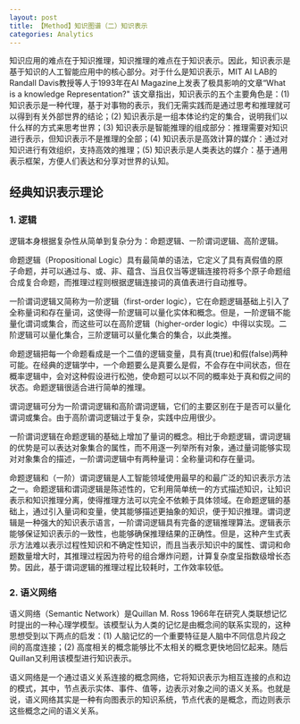 ```yaml
---
layout: post
title: 【Method】知识图谱（二）知识表示
categories: Analytics
---
```


知识应用的难点在于知识推理，知识推理的难点在于知识表示。因此，知识表示是基于知识的人工智能应用中的核心部分。对于什么是知识表示，MIT AI LAB的Randall Davis教授等人于1993年在AI Magazine上发表了极具影响的文章“What is a knowledge Representation?" 该文章指出，知识表示的五个主要角色是：(1) 知识表示是一种代理，基于对事物的表示，我们无需实践而是通过思考和推理就可以得到有关外部世界的结论；(2) 知识表示是一组本体论约定的集合，说明我们以什么样的方式来思考世界；(3) 知识表示是智能推理的组成部分：推理需要对知识进行表示，但知识表示不是推理的全部；(4) 知识表示是高效计算的媒介：通过对知识进行有效组织，支持高效的推理；(5) 知识表示是人类表达的媒介：基于通用表示框架，方便人们表达和分享对世界的认知。

## 经典知识表示理论

### 1. 逻辑

逻辑本身根据复杂性从简单到复杂分为：命题逻辑、一阶谓词逻辑、高阶逻辑。

命题逻辑（Propositional Logic）具有最简单的语法，它定义了具有真假值的原子命题，并可以通过与、或、非、蕴含、当且仅当等逻辑连接符将多个原子命题组合成复合命题，而推理过程则根据逻辑连接词的真值表进行自动推导。

一阶谓词逻辑又简称为一阶逻辑（first-order logic），它在命题逻辑基础上引入了全称量词和存在量词，这使得一阶逻辑可以量化实体和概念。但是，一阶逻辑不能量化谓词或集合，而这些可以在高阶逻辑（higher-order logic）中得以实现。二阶逻辑可以量化集合，三阶逻辑可以量化集合的集合，以此类推。

命题逻辑把每一个命题看成是一个二值的逻辑变量，具有真(true)和假(false)两种可能。在经典的逻辑学中，一个命题要么是真要么是假，不会存在中间状态，但在概率逻辑中，会对这种假设进行松弛，使命题可以以不同的概率处于真和假之间的状态。命题逻辑很适合进行简单的推理。

谓词逻辑可分为一阶谓词逻辑和高阶谓词逻辑，它们的主要区别在于是否可以量化谓词或集合。由于高阶谓词逻辑过于复杂，实践中应用很少。

一阶谓词逻辑在命题逻辑的基础上增加了量词的概念。相比于命题逻辑，谓词逻辑的优势是可以表达对象集合的属性，而不用逐一列举所有对象，通过量词能够实现对对象集合的描述，一阶谓词逻辑中有两种量词：全称量词和存在量词。

命题逻辑和（一阶）谓词逻辑是人工智能领域使用最早的和最广泛的知识表示方法之一。命题逻辑和谓词逻辑是陈述性的，它利用简单统一的方式描述知识，让知识表示和知识推理分离，使得推理方法可以完全不依赖于具体领域。在命题逻辑的基础上，通过引入量词和变量，使其能够描述更抽象的知识，便于知识推理。谓词逻辑是一种强大的知识表示语言，一阶谓词逻辑具有完备的逻辑推理算法。逻辑表示能够保证知识表示的一致性，也能够确保推理结果的正确性。但是，这种产生式表示方法难以表示过程性知识和不确定性知识，而且当表示知识中的属性、谓词和命题数量增大时，其推理过程因为符号的组合爆炸问题，计算复杂度呈指数级增长态势。因此，基于谓词逻辑的推理过程比较耗时，工作效率较低。

### 2. 语义网络

语义网络（Semantic Network）是Quillan M. Ross 1966年在研究人类联想记忆时提出的一种心理学模型。该模型认为人类的记忆是由概念间的联系实现的，这种思想受到以下两点的启发：(1) 人脑记忆的一个重要特征是人脑中不同信息片段之间的高度连接；(2) 高度相关的概念能够比不太相关的概念更快地回忆起来。随后Quillan又利用该模型进行知识表示。

语义网络是一个通过语义关系连接的概念网络，它将知识表示为相互连接的点和边的模式，其中，节点表示实体、事件、值等，边表示对象之间的语义关系。也就是说，语义网络其实是一种有向图表示的知识系统，节点代表的是概念，而边则表示这些概念之间的语义关系。